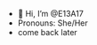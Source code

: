 - 👋 Hi, I’m @E13A17
-  Pronouns: She/Her
-  come back later

<!---
E13A17/E13A17 is a ✨ special ✨ repository because its `README.md` (this file) appears on your GitHub profile.
You can click the Preview link to take a look at your changes.
--->
